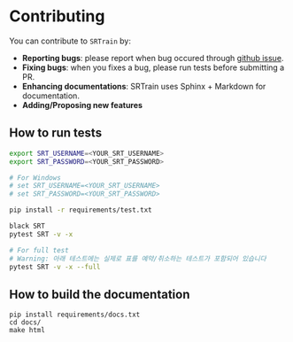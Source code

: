 # Contributing

You can contribute to `SRTrain` by:

- **Reporting bugs**: please report when bug occured through [github issue](https://github.com/ryanking13/SRT/issues).
- **Fixing bugs**: when you fixes a bug, please run tests before submitting a PR.
- **Enhancing documentations**: SRTrain uses Sphinx + Markdown for documentation.
- **Adding/Proposing new features**

## How to run tests

```sh
export SRT_USERNAME=<YOUR_SRT_USERNAME>
export SRT_PASSWORD=<YOUR_SRT_PASSWORD>

# For Windows
# set SRT_USERNAME=<YOUR_SRT_USERNAME>
# set SRT_PASSWORD=<YOUR_SRT_PASSWORD>

pip install -r requirements/test.txt

black SRT
pytest SRT -v -x

# For full test
# Warning: 아래 테스트에는 실제로 표를 예약/취소하는 테스트가 포함되어 있습니다
pytest SRT -v -x --full
```

## How to build the documentation

```
pip install requirements/docs.txt
cd docs/
make html
```